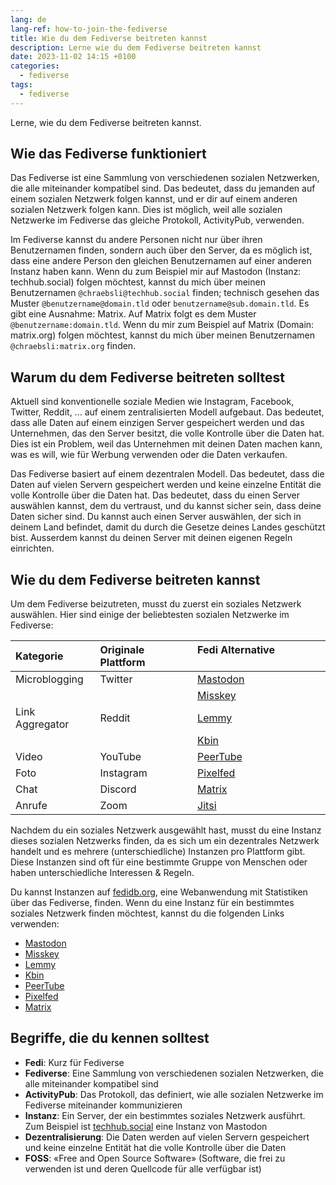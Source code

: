 ```yaml
---
lang: de
lang-ref: how-to-join-the-fediverse
title: Wie du dem Fediverse beitreten kannst
description: Lerne wie du dem Fediverse beitreten kannst
date: 2023-11-02 14:15 +0100
categories:
  - fediverse
tags:
  - fediverse
---
```


Lerne, wie du dem Fediverse beitreten kannst.

## Wie das Fediverse funktioniert

Das Fediverse ist eine Sammlung von verschiedenen sozialen Netzwerken, die alle miteinander kompatibel sind. Das bedeutet, dass du jemanden auf einem sozialen Netzwerk folgen kannst, und er dir auf einem anderen sozialen Netzwerk folgen kann. Dies ist möglich, weil alle sozialen Netzwerke im Fediverse das gleiche Protokoll, ActivityPub, verwenden.

Im Fediverse kannst du andere Personen nicht nur über ihren Benutzernamen finden, sondern auch über den Server, da es möglich ist, dass eine andere Person den gleichen Benutzernamen auf einer anderen Instanz haben kann. Wenn du zum Beispiel mir auf Mastodon (Instanz: techhub.social) folgen möchtest, kannst du mich über meinen Benutzernamen `@chraebsli@techhub.social` finden; technisch gesehen das Muster `@benutzername@domain.tld` oder `benutzername@sub.domain.tld`. Es gibt eine Ausnahme: Matrix. Auf Matrix folgt es dem Muster `@benutzername:domain.tld`. Wenn du mir zum Beispiel auf Matrix (Domain: matrix.org) folgen möchtest, kannst du mich über meinen Benutzernamen `@chraebsli:matrix.org` finden.

## Warum du dem Fediverse beitreten solltest

Aktuell sind konventionelle soziale Medien wie Instagram, Facebook, Twitter, Reddit, ... auf einem zentralisierten Modell aufgebaut. Das bedeutet, dass alle Daten auf einem einzigen Server gespeichert werden und das Unternehmen, das den Server besitzt, die volle Kontrolle über die Daten hat. Dies ist ein Problem, weil das Unternehmen mit deinen Daten machen kann, was es will, wie für Werbung verwenden oder die Daten verkaufen.

Das Fediverse basiert auf einem dezentralen Modell. Das bedeutet, dass die Daten auf vielen Servern gespeichert werden und keine einzelne Entität die volle Kontrolle über die Daten hat. Das bedeutet, dass du einen Server auswählen kannst, dem du vertraust, und du kannst sicher sein, dass deine Daten sicher sind. Du kannst auch einen Server auswählen, der sich in deinem Land befindet, damit du durch die Gesetze deines Landes geschützt bist. Ausserdem kannst du deinen Server mit deinen eigenen Regeln einrichten.

## Wie du dem Fediverse beitreten kannst

Um dem Fediverse beizutreten, musst du zuerst ein soziales Netzwerk auswählen. Hier sind einige der beliebtesten sozialen Netzwerke im Fediverse:

| Kategorie       | Originale Plattform | Fedi Alternative                     |
|:----------------|:--------------------|:-------------------------------------|
| Microblogging   | Twitter             | [Mastodon](https://joinmastodon.org) |
|                 |                     | [Misskey](https://misskey-hub.net)   |
| Link Aggregator | Reddit              | [Lemmy](https://join-lemmy.org)      |
|                 |                     | [Kbin](https://kbin.pub)             |
| Video           | YouTube             | [PeerTube](https://joinpeertube.org) |
| Foto            | Instagram           | [Pixelfed](https://pixelfed.social)  |
| Chat            | Discord             | [Matrix](https://matrix.org)         |
| Anrufe          | Zoom                | [Jitsi](https://jitsi.org)           |

Nachdem du ein soziales Netzwerk ausgewählt hast, musst du eine Instanz dieses sozialen Netzwerks finden, da es sich um ein dezentrales Netzwerk handelt und es mehrere (unterschiedliche) Instanzen pro Plattform gibt. Diese Instanzen sind oft für eine bestimmte Gruppe von Menschen oder haben unterschiedliche Interessen & Regeln.

Du kannst Instanzen auf [fedidb.org](https://fedidb.org/network), eine Webanwendung mit Statistiken über das Fediverse, finden. Wenn du eine Instanz für ein bestimmtes soziales Netzwerk finden möchtest, kannst du die folgenden Links verwenden:

- [Mastodon](https://joinmastodon.org/servers)
- [Misskey](https://join.misskey.page/instances)
- [Lemmy](https://join-lemmy.org/instances)
- [Kbin](https://fedidb.org/software/kbin)
- [PeerTube](https://joinpeertube.org/instances)
- [Pixelfed](https://pixelfed.org/join)
- [Matrix](https://servers.joinmatrix.org/)

## Begriffe, die du kennen solltest

- **Fedi**: Kurz für Fediverse
- **Fediverse**: Eine Sammlung von verschiedenen sozialen Netzwerken, die alle miteinander kompatibel sind
- **ActivityPub**: Das Protokoll, das definiert, wie alle sozialen Netzwerke im Fediverse miteinander kommunizieren
- **Instanz**: Ein Server, der ein bestimmtes soziales Netzwerk ausführt. Zum Beispiel ist [techhub.social](https://techhub.social) eine Instanz von Mastodon
- **Dezentralisierung**: Die Daten werden auf vielen Servern gespeichert und keine einzelne Entität hat die volle Kontrolle über die Daten
- **FOSS**: «Free and Open Source Software» (Software, die frei zu verwenden ist und deren Quellcode für alle verfügbar ist)
